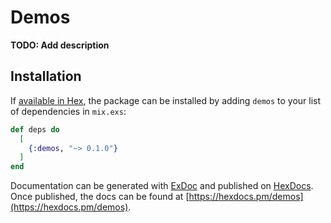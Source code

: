 # Demos

**TODO: Add description**

## Installation

If [available in Hex](https://hex.pm/docs/publish), the package can be installed
by adding `demos` to your list of dependencies in `mix.exs`:

```elixir
def deps do
  [
    {:demos, "~> 0.1.0"}
  ]
end
```

Documentation can be generated with [ExDoc](https://github.com/elixir-lang/ex_doc)
and published on [HexDocs](https://hexdocs.pm). Once published, the docs can
be found at [https://hexdocs.pm/demos](https://hexdocs.pm/demos).

